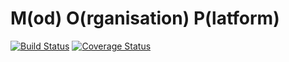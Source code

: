 # M(od) O(rganisation) P(latform)

[![Build Status](https://travis-ci.org/murt/mop.svg?branch=master)](https://travis-ci.org/murt/mop)
[![Coverage Status](https://coveralls.io/repos/github/murt/mop/badge.svg?branch=master)](https://coveralls.io/github/murt/mop?branch=master)
